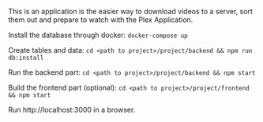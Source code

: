 This is an application is the easier way to download videos to a server, sort them out and prepare to watch with the Plex Application.

Install the database through docker:
`docker-compose up`

Create tables and data:
`cd <path to project>/project/backend && npm run db:install` 

Run the backend part:
`cd <path to project>/project/backend && npm start`

Build the frontend part (optional):
`cd <path to project>/project/frontend && npm start`

Run http://localhost:3000 in a browser.

